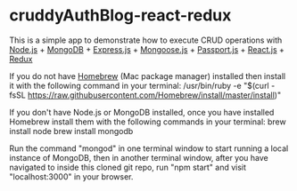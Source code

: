 # cruddyAuthBlog-react-redux

This is a simple app to demonstrate how to execute CRUD operations with <a href="http://nodejs.org/api/synopsis.html">Node.js</a> + <a href="http://docs.mongodb.org">MongoDB</a> + <a href="http://expressjs.com/en/4x/api.html">Express.js</a> + <a href="http://mongoosejs.com/docs/guide.html">Mongoose.js</a> + <a href="http://passportjs.org/docs/overview">Passport.js</a> + <a href="https://facebook.github.io/react/docs/getting-started.html">React.js</a> + <a href="http://redux.js.org/index.html">Redux</a>

If you do not have <a href="http://brew.sh/">Homebrew</a> (Mac package manager) installed then install it with the following command in your terminal:
    /usr/bin/ruby -e "$(curl -fsSL https://raw.githubusercontent.com/Homebrew/install/master/install)"

If you don't have Node.js or MongoDB installed, once you have installed Homebrew install them with the following commands in your terminal: 
    brew install node
    brew install mongodb

Run the command "mongod" in one terminal window to start running a local instance of MongoDB, then in another terminal window, after you have navigated to inside this cloned git repo, run "npm start" and visit "localhost:3000" in your browser.
